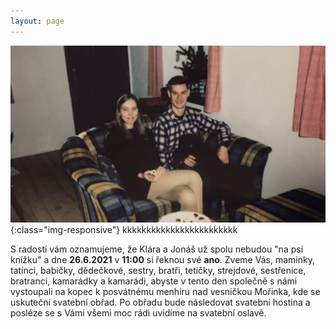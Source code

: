 ```yaml
---
layout: page
---
```


![image-title-here](images/jonasklara.png){:class="img-responsive"}
kkkkkkkkkkkkkkkkkkkkkkkk


S radostí vám oznamujeme, že Klára a Jonáš už spolu nebudou "na psí knížku" a dne **26.6.2021** v **11:00** si řeknou své **ano**. Zveme Vás, maminky, tatínci, babičky, dědečkové, sestry, bratři, tetičky, strejdové, sestřenice, bratranci, kamarádky a kamarádi, abyste v tento den společně s námi vystoupali na kopec k posvátnému menhiru nad vesničkou Mořinka, kde se uskuteční svatební obřad. Po obřadu bude následovat svatební hostina a posléze se s Vámi všemi moc rádi uvidíme na svatební oslavě.
